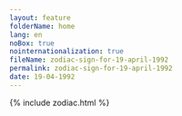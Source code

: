 ```yaml
---
layout: feature
folderName: home
lang: en
noBox: true
nointernationalization: true
fileName: zodiac-sign-for-19-april-1992
permalink: zodiac-sign-for-19-april-1992
date: 19-04-1992
---
```

{% include zodiac.html %}
